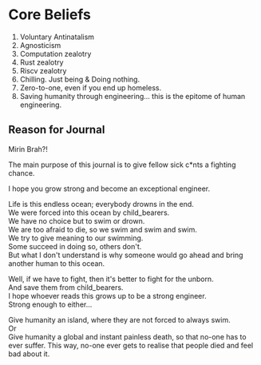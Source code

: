 # Core Beliefs

1. Voluntary Antinatalism
2. Agnosticism
3. Computation zealotry
4. Rust zealotry
5. Riscv zealotry
6. Chilling. Just being & Doing nothing.
7. Zero-to-one, even if you end up homeless.   
8. Saving humanity through engineering... this is the epitome of human engineering.  






## Reason for Journal   
Mirin Brah?!  

The main purpose of this journal is to give fellow sick c*nts a fighting chance.<br>


I hope you grow strong and become an exceptional engineer.  


Life is this endless ocean; everybody drowns in the end.    
We were forced into this ocean by child_bearers.  
We have no choice but to swim or drown.  
We are too afraid to die, so we swim and swim and swim.  
We try to give meaning to our swimming.  
Some succeed in doing so, others don't.  
But what I don't understand is why someone would go ahead and bring another human to this ocean.  


Well, if we have to fight, then it's better to fight for the unborn.    
And save them from child_bearers.  
I hope whoever reads this grows up to be a strong engineer.  
Strong enough to either...  

Give humanity an island, where they are not forced to always swim.  
Or  
Give humanity a global and instant painless death, so that no-one has to ever suffer. This way, no-one ever gets to realise that people died and feel bad about it. 
